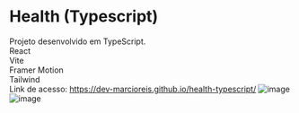 # Health (Typescript)
Projeto desenvolvido em TypeScript.<br>
React<br>
Vite<br>
Framer Motion<br>
Tailwind<br>
Link de acesso: https://dev-marcioreis.github.io/health-typescript/
![image](https://user-images.githubusercontent.com/122680054/219117752-daf91a28-cacb-46b6-a3a5-d781df14b977.png)
![image](https://user-images.githubusercontent.com/122680054/219117901-023cbde5-f9b3-4c8f-91b8-44911b800663.png)


